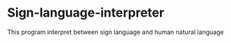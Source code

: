 # Sign-language-interpreter
This program interpret between sign language and human natural language
